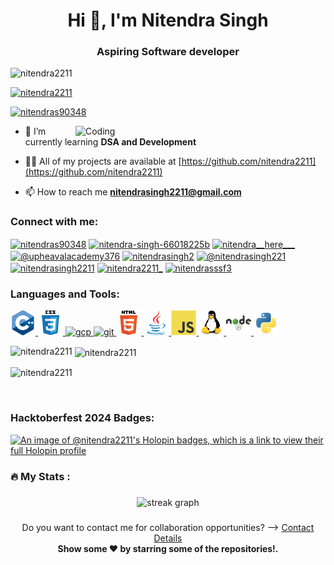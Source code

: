 
<h1 align="center">Hi 👋, I'm Nitendra Singh</h1>
<h3 align="center">Aspiring Software developer</h3>

<p align="left"> <img src="https://komarev.com/ghpvc/?username=nitendra2211&label=Profile%20views&color=0e75b6&style=flat" alt="nitendra2211" /> </p>

<p align="left"> <a href="https://github.com/ryo-ma/github-profile-trophy"><img src="https://github-profile-trophy.vercel.app/?username=nitendra2211" alt="nitendra2211" /></a> </p>

<p align="left"> <a href="https://twitter.com/nitendras90348" target="blank"><img src="https://img.shields.io/twitter/follow/nitendras90348?logo=twitter&style=for-the-badge" alt="nitendras90348" /></a> </p>

<img align="right" alt="Coding" width="400" src="https://raw.githubusercontent.com/sanjay-kv/sanjay-kv/main/Assets/illustration.png">


- 🌱 I’m currently learning **DSA and Development**

- 👨‍💻 All of my projects are available at [https://github.com/nitendra2211](https://github.com/nitendra2211)

- 📫 How to reach me **nitendrasingh2211@gmail.com**

<h3 align="left">Connect with me:</h3>
<p align="left">
<a href="https://twitter.com/nitendras90348" target="blank"><img align="center" src="https://raw.githubusercontent.com/rahuldkjain/github-profile-readme-generator/master/src/images/icons/Social/twitter.svg" alt="nitendras90348" height="30" width="40" /></a>
<a href="https://linkedin.com/in/nitendra-singh-66018225b" target="blank"><img align="center" src="https://raw.githubusercontent.com/rahuldkjain/github-profile-readme-generator/master/src/images/icons/Social/linked-in-alt.svg" alt="nitendra-singh-66018225b" height="30" width="40" /></a>
<a href="https://instagram.com/nitendra__here___" target="blank"><img align="center" src="https://raw.githubusercontent.com/rahuldkjain/github-profile-readme-generator/master/src/images/icons/Social/instagram.svg" alt="nitendra__here___" height="30" width="40" /></a>
<a href="https://www.youtube.com/c/@upheavalacademy376" target="blank"><img align="center" src="https://raw.githubusercontent.com/rahuldkjain/github-profile-readme-generator/master/src/images/icons/Social/youtube.svg" alt="@upheavalacademy376" height="30" width="40" /></a>
<a href="https://www.codechef.com/users/nitendrasingh2" target="blank"><img align="center" src="https://cdn.jsdelivr.net/npm/simple-icons@3.1.0/icons/codechef.svg" alt="nitendrasingh2" height="30" width="40" /></a>
<a href="https://www.hackerrank.com/@nitendrasingh221" target="blank"><img align="center" src="https://raw.githubusercontent.com/rahuldkjain/github-profile-readme-generator/master/src/images/icons/Social/hackerrank.svg" alt="@nitendrasingh221" height="30" width="40" /></a>
<a href="https://codeforces.com/profile/nitendrasingh2211" target="blank"><img align="center" src="https://raw.githubusercontent.com/rahuldkjain/github-profile-readme-generator/master/src/images/icons/Social/codeforces.svg" alt="nitendrasingh2211" height="30" width="40" /></a>
<a href="https://www.leetcode.com/nitendra2211_" target="blank"><img align="center" src="https://raw.githubusercontent.com/rahuldkjain/github-profile-readme-generator/master/src/images/icons/Social/leet-code.svg" alt="nitendra2211_" height="30" width="40" /></a>
<a href="https://auth.geeksforgeeks.org/user/nitendrasssf3" target="blank"><img align="center" src="https://raw.githubusercontent.com/rahuldkjain/github-profile-readme-generator/master/src/images/icons/Social/geeks-for-geeks.svg" alt="nitendrasssf3" height="30" width="40" /></a>
</p>

<h3 align="left">Languages and Tools:</h3>
<p align="left"> <a href="https://www.w3schools.com/cpp/" target="_blank" rel="noreferrer"> <img src="https://raw.githubusercontent.com/devicons/devicon/master/icons/cplusplus/cplusplus-original.svg" alt="cplusplus" width="40" height="40"/> </a> <a href="https://www.w3schools.com/css/" target="_blank" rel="noreferrer"> <img src="https://raw.githubusercontent.com/devicons/devicon/master/icons/css3/css3-original-wordmark.svg" alt="css3" width="40" height="40"/> </a> <a href="https://cloud.google.com" target="_blank" rel="noreferrer"> <img src="https://www.vectorlogo.zone/logos/google_cloud/google_cloud-icon.svg" alt="gcp" width="40" height="40"/> </a> <a href="https://git-scm.com/" target="_blank" rel="noreferrer"> <img src="https://www.vectorlogo.zone/logos/git-scm/git-scm-icon.svg" alt="git" width="40" height="40"/> </a> <a href="https://www.w3.org/html/" target="_blank" rel="noreferrer"> <img src="https://raw.githubusercontent.com/devicons/devicon/master/icons/html5/html5-original-wordmark.svg" alt="html5" width="40" height="40"/> </a> <a href="https://www.java.com" target="_blank" rel="noreferrer"> <img src="https://raw.githubusercontent.com/devicons/devicon/master/icons/java/java-original.svg" alt="java" width="40" height="40"/> </a> <a href="https://developer.mozilla.org/en-US/docs/Web/JavaScript" target="_blank" rel="noreferrer"> <img src="https://raw.githubusercontent.com/devicons/devicon/master/icons/javascript/javascript-original.svg" alt="javascript" width="40" height="40"/> </a> <a href="https://www.linux.org/" target="_blank" rel="noreferrer"> <img src="https://raw.githubusercontent.com/devicons/devicon/master/icons/linux/linux-original.svg" alt="linux" width="40" height="40"/> </a> <a href="https://nodejs.org" target="_blank" rel="noreferrer"> <img src="https://raw.githubusercontent.com/devicons/devicon/master/icons/nodejs/nodejs-original-wordmark.svg" alt="nodejs" width="40" height="40"/> </a> <a href="https://www.python.org" target="_blank" rel="noreferrer"> <img src="https://raw.githubusercontent.com/devicons/devicon/master/icons/python/python-original.svg" alt="python" width="40" height="40"/> </a> </p>

<p><img align="left" src="https://github-readme-stats.vercel.app/api/top-langs?username=nitendra2211&show_icons=true&locale=en&layout=compact" alt="nitendra2211" /></p>

<p>&nbsp;<img align="center" src="https://github-readme-stats.vercel.app/api?username=nitendra2211&show_icons=true&locale=en" alt="nitendra2211" /></p>

<p><img align="center" src="https://github-readme-streak-stats.herokuapp.com/?user=nitendra2211&" alt="nitendra2211" /></p>





<br>


<h3>Hacktoberfest 2024 Badges:</h3>

[![An image of @nitendra2211's Holopin badges, which is a link to view their full Holopin profile](https://holopin.me/nitendra2211)](https://holopin.io/@nitendra2211)


###

<h3 align="left">🔥   My Stats :</h3>

###

<div align="center">
  <img src="https://streak-stats.demolab.com?user=nitendra2211&locale=en&mode=daily&theme=dark&hide_border=false&border_radius=5&order=3" height="220" alt="streak graph"  />
</div>

###

<!---
nitendra2211/nitendra2211 is a ✨ special ✨ repository because its `README.md` (this file) appears on your GitHub profile.
You can click the Preview link to take a look at your changes.
--->
<p align="center">
Do you want to contact me for collaboration opportunities? ⟶ <a href="#">Contact Details</a><br>
<b> Show some ❤️ by starring some of the repositories!.</p>
